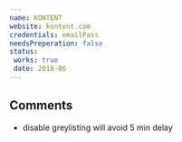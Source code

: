 ```yaml
---
name: KONTENT
website: kontent.com
credentials: emailPass
needsPreperation: false
status:
 works: true
 date: 2018-06
---
```


## Comments
- disable greylisting will avoid 5 min delay
